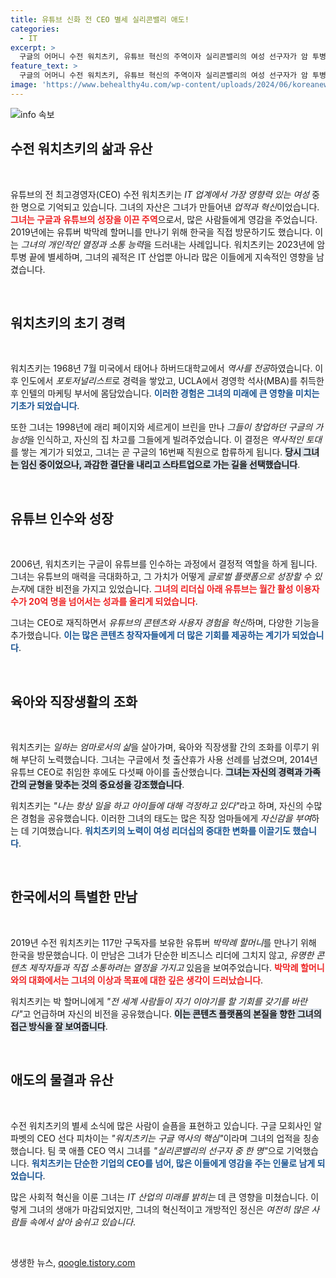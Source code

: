 ```yaml
---
title: 유튜브 신화 전 CEO 별세 실리콘밸리 애도!
categories:
  - IT
excerpt: >
  구글의 어머니 수전 워치츠키, 유튜브 혁신의 주역이자 실리콘밸리의 여성 선구자가 암 투병 끝에 별세했습니다. 그녀의 발자취가 남긴 유산을 돌아봅니다.
feature_text: >
  구글의 어머니 수전 워치츠키, 유튜브 혁신의 주역이자 실리콘밸리의 여성 선구자가 암 투병 끝에 별세했습니다. 그녀의 발자취가 남긴 유산을 돌아봅니다.
image: 'https://www.behealthy4u.com/wp-content/uploads/2024/06/koreanews.jpg'
---
```


<p><img src="https://www.behealthy4u.com/wp-content/uploads/2024/06/koreanews.jpg" alt="info 속보" /></p>

<h2 data-ke-size="size26">수전 워치츠키의 삶과 유산</h2>

<p data-ke-size="size16">&nbsp;</p>

<p>유튜브의 전 최고경영자(CEO) 수전 워치츠키는 <em>IT 업계에서 가장 영향력 있는 여성</em> 중 한 명으로 기억되고 있습니다. 그녀의 자산은 그녀가 만들어낸 <em>업적과 혁신</em>이었습니다. <b><span style="color: #ee2323;">그녀는 구글과 유튜브의 성장을 이끈 주역</span></b>으로서, 많은 사람들에게 영감을 주었습니다. 2019년에는 유튜버 박막례 할머니를 만나기 위해 한국을 직접 방문하기도 했습니다. 이는 <em>그녀의 개인적인 열정과 소통 능력</em>을 드러내는 사례입니다. 워치츠키는 2023년에 암 투병 끝에 별세하며, 그녀의 궤적은 IT 산업뿐 아니라 많은 이들에게 지속적인 영향을 남겼습니다. </p>

<p data-ke-size="size16">&nbsp;</p>

<h2 data-ke-size="size26">워치츠키의 초기 경력</h2>

<p data-ke-size="size16">&nbsp;</p>

<p>워치츠키는 1968년 7월 미국에서 태어나 하버드대학교에서 <em>역사를 전공</em>하였습니다. 이후 인도에서 <em>포토저널리스트</em>로 경력을 쌓았고, UCLA에서 경영학 석사(MBA)를 취득한 후 인텔의 마케팅 부서에 몸담았습니다. <b><span style="color: #1a5490;">이러한 경험은 그녀의 미래에 큰 영향을 미치는 기초가 되었습니다</span></b>. </p>

<p>또한 그녀는 1998년에 래리 페이지와 세르게이 브린을 만나 <em>그들이 창업하던 구글의 가능성</em>을 인식하고, 자신의 집 차고를 그들에게 빌려주었습니다. 이 결정은 <em>역사적인 토대</em>를 쌓는 계기가 되었고, 그녀는 곧 구글의 16번째 직원으로 합류하게 됩니다. <b><span style="background-color: #21538527;">당시 그녀는 임신 중이었으나, 과감한 결단을 내리고 스타트업으로 가는 길을 선택했습니다</span></b>.</p>

<p data-ke-size="size16">&nbsp;</p>

<h2 data-ke-size="size26">유튜브 인수와 성장</h2>

<p data-ke-size="size16">&nbsp;</p>

<p>2006년, 워치츠키는 구글이 유튜브를 인수하는 과정에서 결정적 역할을 하게 됩니다. 그녀는 유튜브의 매력을 극대화하고, 그 가치가 어떻게 <em>글로벌 플랫폼으로 성장할 수 있는지</em>에 대한 비전을 가지고 있었습니다. <b><span style="color: #ee2323;">그녀의 리더십 아래 유튜브는 월간 활성 이용자 수가 20억 명을 넘어서는 성과를 올리게 되었습니다</span></b>. </p>

<p>그녀는 CEO로 재직하면서 <em>유튜브의 콘텐츠와 사용자 경험을 혁신</em>하며, 다양한 기능을 추가했습니다. <b><span style="color: #1a5490;">이는 많은 콘텐츠 창작자들에게 더 많은 기회를 제공하는 계기가 되었습니다</span></b>. </p>

<p data-ke-size="size16">&nbsp;</p>

<h2 data-ke-size="size26">육아와 직장생활의 조화</h2>

<p data-ke-size="size16">&nbsp;</p>

<p>워치츠키는 <em>일하는 엄마로서의 삶</em>을 살아가며, 육아와 직장생활 간의 조화를 이루기 위해 부단히 노력했습니다. 그녀는 구글에서 첫 출산휴가 사용 선례를 남겼으며, 2014년 유튜브 CEO로 취임한 후에도 다섯째 아이를 출산했습니다. <b><span style="background-color: #21538527;">그녀는 자신의 경력과 가족 간의 균형을 맞추는 것의 중요성을 강조했습니다</span></b>.</p>

<p>워치츠키는 <em>"나는 항상 일을 하고 아이들에 대해 걱정하고 있다"</em>라고 하며, 자신의 수많은 경험을 공유했습니다. 이러한 그녀의 태도는 많은 직장 엄마들에게 <em>자신감을 부여</em>하는 데 기여했습니다. <b><span style="color: #1a5490;">워치츠키의 노력이 여성 리더십의 중대한 변화를 이끌기도 했습니다</span></b>.</p>

<p data-ke-size="size16">&nbsp;</p>

<h2 data-ke-size="size26">한국에서의 특별한 만남</h2>

<p data-ke-size="size16">&nbsp;</p>

<p>2019년 수전 워치츠키는 117만 구독자를 보유한 유튜버 <em>박막례 할머니</em>를 만나기 위해 한국을 방문했습니다. 이 만남은 그녀가 단순한 비즈니스 리더에 그치지 않고, <em>유명한 콘텐츠 제작자들과 직접 소통하려는 열정을 가지고</em> 있음을 보여주었습니다. <b><span style="color: #ee2323;">박막례 할머니와의 대화에서는 그녀의 이상과 목표에 대한 깊은 생각이 드러났습니다</span></b>.</p>

<p>워치츠키는 박 할머니에게 <em>"전 세계 사람들이 자기 이야기를 할 기회를 갖기를 바란다"</em>고 언급하며 자신의 비전을 공유했습니다. <b><span style="background-color: #21538527;">이는 콘텐츠 플랫폼의 본질을 향한 그녀의 접근 방식을 잘 보여줍니다</span></b>. </p>

<p data-ke-size="size16">&nbsp;</p>

<h2 data-ke-size="size26">애도의 물결과 유산</h2>

<p data-ke-size="size16">&nbsp;</p>

<p>수전 워치츠키의 별세 소식에 많은 사람이 슬픔을 표현하고 있습니다. 구글 모회사인 알파벳의 CEO 선다 피차이는 <em>"워치츠키는 구글 역사의 핵심"</em>이라며 그녀의 업적을 칭송했습니다. 팀 쿡 애플 CEO 역시 그녀를 <em>"실리콘밸리의 선구자 중 한 명"</em>으로 기억했습니다. <b><span style="color: #1a5490;">워치츠키는 단순한 기업의 CEO를 넘어, 많은 이들에게 영감을 주는 인물로 남게 되었습니다</span></b>. </p>

<p>많은 사회적 혁신을 이룬 그녀는 <em>IT 산업의 미래를 밝히는</em> 데 큰 영향을 미쳤습니다. 이렇게 그녀의 생애가 마감되었지만, 그녀의 혁신적이고 개방적인 정신은 <em>여전히 많은 사람들 속에서 살아 숨쉬고 있습니다</em>.</p>

<p data-ke-size="size16">&nbsp;</p>
생생한 뉴스, <a href="https://qoogle.tistory.com" rel="dofollow">qoogle.tistory.com</a>


